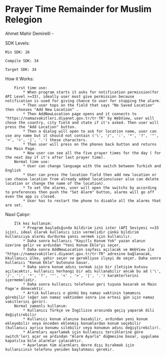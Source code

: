 # Prayer Time Remainder for Muslim Relegion

Ahmet Mahir Demirelli - 

SDK Levels:

    Min SDK: 26

    Compile SDK: 34

    Target SDK: 34

How it Works:

        First time use:
            * When program starts it asks for notification permission(for API Level >=33), ideally user must give permission because notification is used for giving chance to user for stopping the alarm.
            * Then user tops on the field that says "No Saved Location" then chooses "Add New Location" .
            * Then AddNewLocation page opens and it connects to "https://namazvakitleri.diyanet.gov.tr/tr-TR" by WebView, user will chose the country, city field and state if it's asked. Then user will press the "Add Location" button.
            * Then a dialog will open to ask for location name, user can use any name but it should not contain ('\', '/', ':', '*', '?', '"', '<', '>', '|', '.') these characters.
            * Then user will press on the phones back button and returns the Main Page.
            * Now user can see all the five prayer times for the day ( for the next day if it's after last prayer time).
        Normal time use:
            * User can change language with the switch between Turkish and English
            * User can press the location field then add new location or can choose location from already added locations(user also can delete location or change the name of the location).
            * To set the alarms, user will open the switchs by according to preferences then push the "Set Alarm" button, alarms will go off even the app is closed.
            * User has to restart the phone to disable all the alarms that are set.
Nasıl Çalışır:

        İlk kez kullanım:
            * Program başladığında bildirim izni ister (API Seviyesi >=33 için), ideal olarak kullanıcı izin vermelidir çünkü bildirim kullanıcıya alarmı durdurma şansı vermek için kullanılır.
            * Daha sonra kullanıcı "Kayıtlı Konum Yok" yazan alanın üzerine gelir ve ardından "Yeni Konum Ekle"yi seçer.
            * Daha sonra AddNewLocation sayfası açılacak ve WebView ile "https://namazvakitleri.diyanet.gov.tr/tr-TR" adresine bağlanacak, kkullanıcı ülke, şehir seçer ve gerekliyse ilçeyi de seçer. Daha sonra kullanıcı "Konum Ekle" butonuna basar.
            * Daha sonra konum adını sormak için bir iletişim kutusu açılacaktır, kullanıcı herhangi bir adı kullanabilir ancak bu ad ('\', '/', ':', '*', '?', '"', '<' , '>', '|', '.') karakterlerini içermemelidir.
            * Daha sonra kullanıcı telefonun geri tuşuna basarak ve Main Page'e dönecektir.
            * Artık kullanıcı o günkü beş namaz vaktinin tamamını görebilir (eğer son namaz vaktinden sonra ise ertesi gün için namaz vakitlerini görür).
        Normal zamanlı kullanım:
            * Kullanıcı Türkçe ve İngilizce arasında geçiş yaparak dili değiştirebilir
            * Kullanıcı konum alanına basabilir, ardından yeni konum ekleyebilir veya önceden eklenmiş konumlardan konum seçebilir (kullanıcı ayrıca konumu silebilir veya konumun adını değiştirebilir).
            * Alarmları ayarlamak için kullanıcı tercihlerine göre switch'leri açar ve ardından "Alarm Ayarla" düğmesine basar, uygulama kapatılsa bile alarmlar çalacaktır.
            * Ayarlanan tüm alarmları devre dışı bırakmak için kullanıcının telefonu yeniden başlatması gerekir.
